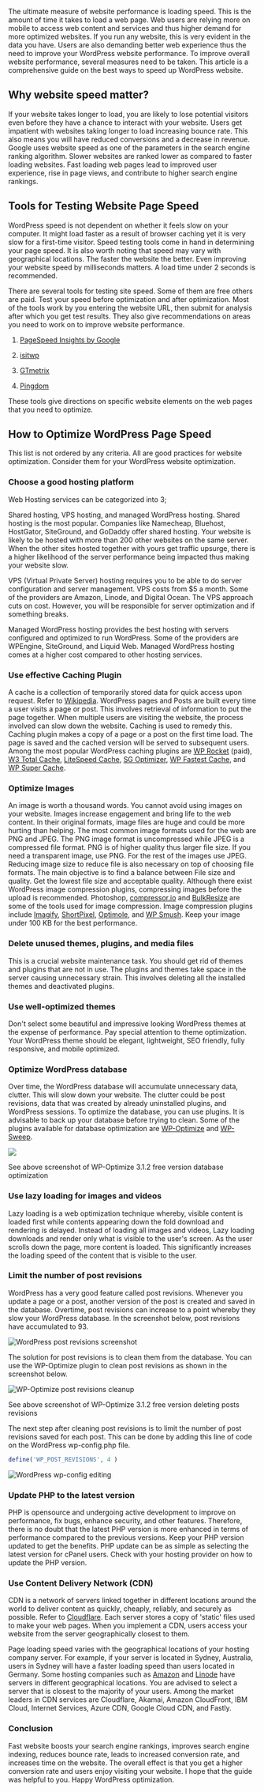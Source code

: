 The ultimate measure of website performance is loading speed. This is the amount
of time it takes to load a web page. Web users are relying more on
mobile to access web content and services and thus higher demand for more optimized websites. If you run any website, this
is very evident in the data you have. Users are also demanding better
web experience thus the need to improve your WordPress website
performance. To improve overall website performance, several measures
need to be taken. This article is a comprehensive guide on the best ways
to speed up WordPress website.

## Why website speed matter?

If your website takes longer to load, you  are likely to lose potential visitors even
before they have a chance to interact with your website. Users get
impatient with websites taking longer to load increasing bounce rate.
This also means you will have reduced conversions and a decrease in
revenue. Google uses website speed as one of the parameters in the
search engine ranking algorithm. Slower websites are ranked lower as
compared to faster loading websites. Fast loading web pages lead to
improved user experience, rise in page views, and contribute to higher
search engine rankings.

## Tools for Testing Website Page Speed

WordPress speed is not dependent on whether it feels slow on your computer. It might load faster as a result of browser caching
yet it is very slow for a first-time visitor. Speed testing tools come
in hand in determining your page speed. It is also worth noting that speed
may vary with geographical locations. The faster the website the better.
Even improving your website speed by milliseconds matters. A load time
under 2 seconds is recommended.

There are several tools for testing site speed. Some of them are free
others are paid. Test your speed before optimization and after
optimization. Most of the tools work by you entering the website URL,
then submit for analysis after which you get test results. They also
give recommendations on areas you need to work on to improve website
performance.

1.  [PageSpeed Insights by
    Google](https://developers.google.com/speed/pagespeed/insights/)

2.  [isitwp](https://www.isitwp.com/free-website-speed-test-tool-for-wordpress/)

3.  [GTmetrix](https://gtmetrix.com/)

4.  [Pingdom](https://tools.pingdom.com/)

These tools give directions on specific website elements on the web
pages that you need to optimize.

## How to Optimize WordPress Page Speed

This list is not ordered by any criteria. All are good practices for
website optimization. Consider them for your WordPress website optimization.

### Choose a good hosting platform

Web Hosting services can be categorized into 3;

Shared hosting, VPS hosting, and managed WordPress hosting. Shared
hosting is the most popular. Companies like Namecheap, Bluehost,
HostGator, SiteGround, and GoDaddy offer shared hosting. Your website is
likely to be hosted with more than 200 other websites on the same
server. When the other sites hosted together with yours get traffic
upsurge, there is a higher likelihood of the server performance being
impacted thus making your website slow.

VPS (Virtual Private Server) hosting requires you to be able to do server
configuration and server management. VPS costs from $5 a month. Some of
the providers are Amazon, Linode, and Digital Ocean. The VPS approach
cuts on cost. However, you will be responsible for server optimization
and if something breaks.

Managed WordPress hosting provides the best hosting with servers
configured and optimized to run WordPress. Some of the providers are
WPEngine, SiteGround, and Liquid Web. Managed WordPress hosting comes at
a higher cost compared to other hosting services.

### Use effective Caching Plugin

A cache is a collection of temporarily stored data for quick access upon
request. Refer to
[Wikipedia](https://en.wikipedia.org/wiki/Cache_(computing)). WordPress
pages and Posts are built every time a user visits a page or post. This
involves retrieval of information to put the page together. When
multiple users are visiting the website, the process involved can slow
down the website. Caching is used to remedy this. Caching plugin makes a
copy of a page or a post on the first time load. The page is saved and
the cached version will be served to subsequent users. Among the most
popular WordPress caching plugins are [WP Rocket](https://wp-rocket.me/)
(paid), [W3 Total Cache](https://wordpress.org/plugins/w3-total-cache/),
[LiteSpeed Cache](https://wordpress.org/plugins/litespeed-cache/), [SG
Optimizer](https://wordpress.org/plugins/sg-cachepress/), [WP Fastest
Cache](https://wordpress.org/plugins/wp-fastest-cache/), and [WP Super
Cache](https://wordpress.org/plugins/wp-super-cache/).

### Optimize Images

An image is worth a thousand words. You cannot avoid using images on
your website. Images increase engagement and bring life to the web
content. In their original formats, image files are huge and could be
more hurting than helping. The most common image formats used for the
web are PNG and JPEG. The PNG image format is uncompressed while JPEG is
a compressed file format. PNG is of higher quality thus larger file
size. If you need a transparent image, use PNG. For the rest of the
images use JPEG. Reducing image size to reduce file is also necessary on
top of choosing file formats. The main objective is to find a balance
between File size and quality. Get the lowest file size and acceptable
quality. Although there exist WordPress image compression plugins,
compressing images before the upload is recommended. Photoshop,
[compressor.io](https://compressor.io/) and [BulkResize](https://bulkresizephotos.com/en) are some of the tools used
for image compression. Image compression plugins include [Imagify](https://imagify.io/wordpress/),
[ShortPixel](https://wordpress.org/plugins/shortpixel-image-optimiser/),
[Optimole](https://wordpress.org/plugins/optimole-wp/), and [WP
Smush](https://wordpress.org/plugins/wp-smushit/). Keep your image under
100 KB for the best performance.

### Delete unused themes, plugins, and media files

This is a crucial website maintenance task. You should get rid of themes
and plugins that are not in use. The plugins and themes take space in
the server causing unnecessary strain. This involves deleting all the
installed themes and deactivated plugins.

### Use well-optimized themes

Don't select some beautiful and impressive looking WordPress themes at
the expense of performance. Pay special attention to theme optimization. Your
WordPress theme should be elegant, lightweight, SEO friendly, fully
responsive, and mobile optimized.

### Optimize WordPress database

Over time, the WordPress database will accumulate unnecessary data,
clutter. This will slow down your website. The clutter could be post
revisions, data that was created by already uninstalled plugins, and
WordPress sessions. To optimize the database, you can use plugins. It is
advisable to back up your database before trying to clean. Some of the
plugins available for database optimization are
[WP-Optimize](https://wordpress.org/plugins/wp-optimize/) and
[WP-Sweep](https://wordpress.org/plugins/wp-sweep/).

![](wp-optimize-database-optimization.jpeg)

See above screenshot of WP-Optimize 3.1.2 free version database
optimization

### Use lazy loading for images and videos

Lazy loading is a web optimization technique whereby, visible content is
loaded first while contents appearing down the fold download and
rendering is delayed. Instead of loading all images and videos, Lazy
loading downloads and render only what is visible to the user's screen.
As the user scrolls down the page, more content is loaded. This
significantly increases the loading speed of the content that is visible
to the user.

### Limit the number of post revisions

WordPress has a very good feature called post revisions. Whenever you
update a page or a post, another version of the post is created and
saved in the database. Overtime, post revisions can increase to a point
whereby they slow your WordPress database. In the screenshot below, post
revisions have accumulated to 93.

![WordPress post revisions screenshot](wordpress-post-revisions-screenshot.jpeg)

The solution for post revisions is to clean them from the database. You
can use the WP-Optimize plugin to clean post revisions as shown in the
screenshot below.

![WP-Optimize post revisions cleanup](wp-optimize-post-revisions-cleanup.jpeg)

See above screenshot of WP-Optimize 3.1.2 free version deleting posts
revisions

The next step after cleaning post revisions is to limit the number of
post revisions saved for each post. This can be done by adding this line
of code on the WordPress wp-config.php file.

```php
define('WP_POST_REVISIONS', 4 )
```

![WordPress wp-config editing](wp-config.php-edit.jpg)

### Update PHP to the latest version

PHP is opensource and undergoing active development to improve on
performance, fix bugs, enhance security, and other features. Therefore,
there is no doubt that the latest PHP version is more enhanced in terms
of performance compared to the previous versions. Keep your PHP version
updated to get the benefits. PHP update can be as simple as selecting
the latest version for cPanel users. Check with your hosting provider on
how to update the PHP version.

### Use Content Delivery Network (CDN)

CDN is a network of servers linked together in different locations
around the world to deliver content as quickly, cheaply, reliably, and
securely as possible. Refer to
[Cloudflare](https://www.cloudflare.com/learning/cdn/what-is-a-cdn/).
Each server stores a copy of 'static' files used to make your web pages.
When you implement a CDN, users access your website from the server
geographically closest to them.

Page loading speed varies with the geographical locations of your
hosting company server. For example, if your server is located in
Sydney, Australia, users in Sydney will have a faster loading speed than
users located in Germany. Some hosting companies such as
[Amazon](https://aws.amazon.com/) and [Linode](http://linode.com/) have
servers in different geographical locations. You are advised to select a
server that is closest to the majority of your users. Among the market leaders in CDN services
are Cloudflare, Akamai, Amazon CloudFront, IBM Cloud, Internet Services,
Azure CDN, Google Cloud CDN, and Fastly.

### Conclusion

Fast website boosts your search engine rankings, improves search
engine indexing, reduces bounce rate, leads to increased conversion
rate, and increases time on the website. The overall effect is that you
get a higher conversion rate and users enjoy visiting your website. I
hope that the guide was helpful to you. Happy WordPress optimization.
